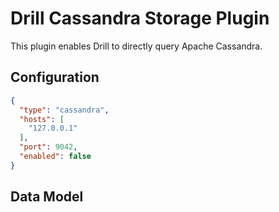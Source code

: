 # Drill Cassandra Storage Plugin
This plugin enables Drill to directly query Apache Cassandra. 

## Configuration

```json
{
  "type": "cassandra",
  "hosts": [
    "127.0.0.1"
  ],
  "port": 9042,
  "enabled": false
}
```

## Data Model